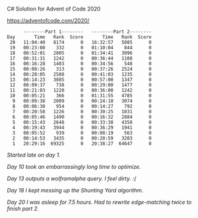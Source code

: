 C# Solution for Advent of Code 2020

https://adventofcode.com/2020/

```
      --------Part 1--------   --------Part 2--------
Day       Time   Rank  Score       Time   Rank  Score
 20   11:04:40   8174      0   16:32:57   5085      0
 19   00:23:08    332      0   01:10:04    844      0
 18   00:52:01   2805      0   01:34:41   3096      0
 17   00:31:31   1242      0   00:36:44   1108      0
 16   00:16:28   1403      0   00:34:56    548      0
 15   00:08:26    313      0   00:37:26   2524      0
 14   00:28:05   2588      0   00:41:03   1235      0
 13   00:14:23   3085      0   00:57:00   1347      0
 12   00:09:37    738      0   00:29:00   1477      0
 11   00:21:03   1220      0   00:36:00   1242      0
 10   00:05:21    366      0   01:31:55   4785      0
  9   00:09:38   2009      0   00:24:10   3074      0
  8   00:06:38    954      0   00:14:27    792      0
  7   00:20:58   1226      0   00:30:25   1031      0
  6   00:05:46   1490      0   00:16:32   2884      0
  5   00:15:43   2648      0   00:33:38   4358      0
  4   00:19:43   3944      0   00:36:29   1941      0
  3   00:05:52    939      0   00:08:19    563      0
  2   00:14:53   3435      0   00:20:59   3203      0
  1   20:29:16  69325      0   20:38:27  64647      0
```

*Started late on day 1.*

*Day 10 took an embarrassingly long time to optimize.*

*Day 13 outputs a wolframalpha query. I feel dirty. :(*

*Day 18 I kept messing up the Shunting Yard algorithm.*

*Day 20 I was asleep for 7.5 hours. Had to rewrite edge-matching twice to finish part 2.*
